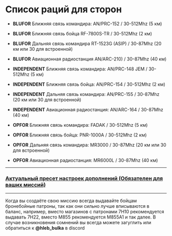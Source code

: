 # Список раций для сторон

- **BLUFOR** Ближняя связь командира: AN/PRC-152 / 30-512Mhz (5 км)
- **BLUFOR** Ближняя связь бойца RF-7800S-TR / 30-512Mhz (2 км)
- **BLUFOR** Дальняя связь командира RT-1523G (ASIP) / 30-87Mhz (20 км или 30 для встроенной)
- **BLUFOR** Авиационная радиостанция AN/ARC-210) / 30-87Mhz (40 км)

- **INDEPENDENT** Ближняя связь командира: AN/PRC-148 JEM / 30-512Mhz (5 км)
- **INDEPENDENT** Ближняя связь бойца: AN/PRC-154 / 30-512Mhz (2 км)
- **INDEPENDENT** Дальняя связь командира: AN/PRC-155 / 30-87Mhz (20 км или 30 для встроенной)
- **INDEPENDENT** Авиационная радиостанция: AN/ARC-164 / 30-87Mhz (40 км)

- **OPFOR** Ближняя связь командира: FADAK / 30-512Mhz (5 км)
- **OPFOR** Ближняя связь бойца: PNR-1000A / 30-512Mhz (2 км)
- **OPFOR** Дальняя связь командира: MR3000 / 30-87Mhz (20 км или 30 для встроенной)
- **OPFOR** Авиационная радиостанция: MR6000L / 30-87Mhz (40 км)

<hr>

### [Актуальный пресет настроек дополнений (Обязателен для ваших миссий)](data/ACE_PRESET.txt)

<hr>

Когда вы создаёте свою миссию всегда выдавайте бойцам бронебойные патроны, так как они сильно лучше вписываются в баланс, например, вместо магазинов с патронами 7Н10 рекомендуется выдавать 7Н22, вместо M855 рекомендуется M855A1 и так далее. В случае возникновения сомнений вы всегда можете загуглить или обратиться к **@hleb_bulka** в discord
